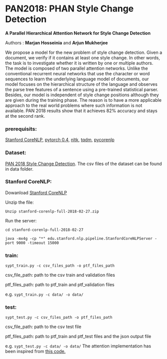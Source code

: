 # PAN2018: PHAN Style Change Detection
**A Parallel Hierarchical Attention Network for Style Change Detection**

Authors : **Marjan Hosseinia** and **Arjun Mukherjee**

We propose a model for the new problem of style change detection.
Given a document, we verify if it contains at least one style change. In other
words, the task is to investigate whether it is written by one or multiple authors.
The model is composed of two parallel attention networks. Unlike the conventional
recurrent neural networks that use the character or word sequences to learn
the underlying language model of documents, our model focuses on the hierarchical
structure of the language and observes the parse tree features of a sentence
using a pre-trained statistical parser. Besides, our model is independent of style
change positions although they are given during the training phase. The reason
is to have a more applicable approach to the real world problems where such information
is not available. PAN 2018 results show that it achieves 82% accuracy
and stays at the second rank.


### prerequisits:
[Stanford CoreNLP](https://stanfordnlp.github.io/CoreNLP/),
[pytorch 0.4](https://anaconda.org/soumith/pytorch),
[nltk](https://anaconda.org/anaconda/nltk), [tqdm](https://anaconda.org/conda-forge/tqdm),
[pycorenlp](https://github.com/smilli/py-corenlp)

### Dataset:
[PAN 2018 Style Change Detection](https://pan.webis.de/clef18/pan18-web/author-identification.html).
The csv files of the dataset can be found in data folder.

### Stanford CoreNLP:

Dowanload [Stanford CoreNLP](https://stanfordnlp.github.io/CoreNLP/)

Unzip the file:

`Unzip stanford-corenlp-full-2018-02-27.zip`

Run the server:

`cd stanford-corenlp-full-2018-02-27`

`java -mx4g -cp "*" edu.stanford.nlp.pipeline.StanfordCoreNLPServer -port 9000 -timeout 15000`

### train:
`sypt_train.py -c csv_files_path -o ptf_files_path`  

csv_file_path: path to the csv train and validation files

ptf_files_path: path to ptf_train and ptf_validation files

e.g. `sypt_train.py -c data/ -o data/`

### test:
`sypt_test.py -c csv_files_path -o ptf_files_path`

csv_file_path: path to the csv test file

ptf_files_path: path to ptf_train and ptf_test files and the json output file 

e.g. `sypt_test.py -c data/ -o data/`
The attention implementation has been inspired from [this code.](https://github.com/EdGENetworks/attention-networks-for-classification)
